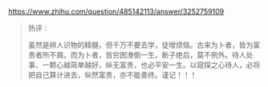 
https://www.zhihu.com/question/485142113/answer/3252759109

>热评 : 
>
>虽然是辨人识物的精髓，但千万不要去学，徒增烦恼。古来为卜者，皆为富贵者所不屑。而为卜者，皆穷困潦倒一生，断子绝后，莫不例外。待人处事、一颗心越简单越好，纵无富贵，也必平安一生。以窥探之心待人，必将把自己算计进去，纵然富贵，亦不能善终。谨记！！！